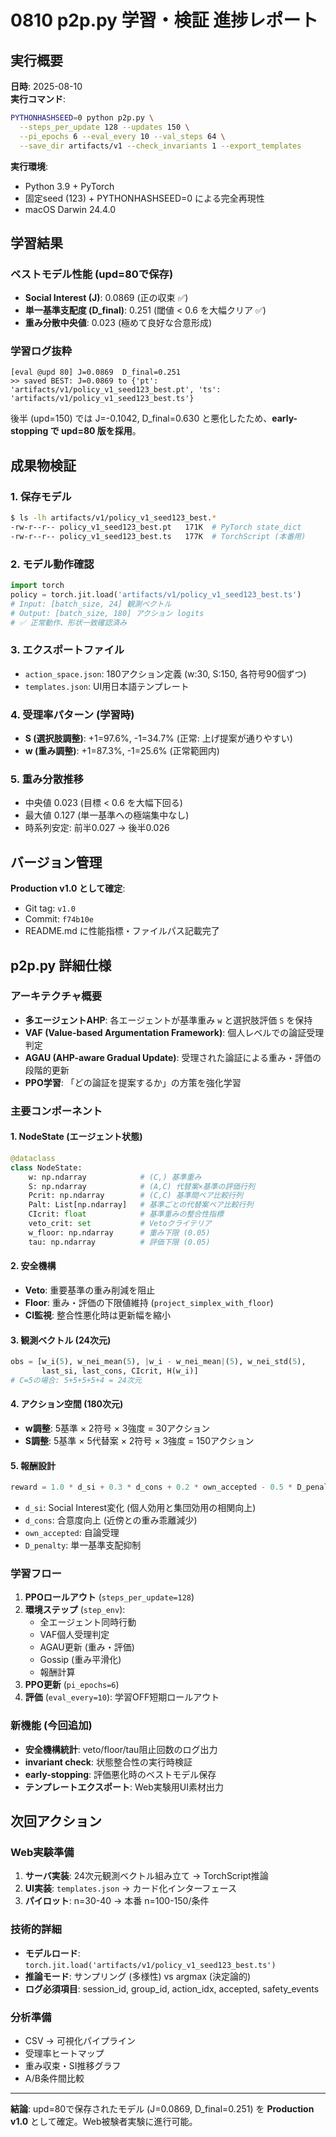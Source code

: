 # 0810 p2p.py 学習・検証 進捗レポート

## 実行概要

**日時**: 2025-08-10  
**実行コマンド**: 
```bash
PYTHONHASHSEED=0 python p2p.py \
  --steps_per_update 128 --updates 150 \
  --pi_epochs 6 --eval_every 10 --val_steps 64 \
  --save_dir artifacts/v1 --check_invariants 1 --export_templates
```

**実行環境**:
- Python 3.9 + PyTorch
- 固定seed (123) + PYTHONHASHSEED=0 による完全再現性
- macOS Darwin 24.4.0

## 学習結果

### ベストモデル性能 (upd=80で保存)
- **Social Interest (J)**: 0.0869 (正の収束 ✅)
- **単一基準支配度 (D_final)**: 0.251 (閾値 < 0.6 を大幅クリア ✅)
- **重み分散中央値**: 0.023 (極めて良好な合意形成)

### 学習ログ抜粋
```
[eval @upd 80] J=0.0869  D_final=0.251
>> saved BEST: J=0.0869 to {'pt': 'artifacts/v1/policy_v1_seed123_best.pt', 'ts': 'artifacts/v1/policy_v1_seed123_best.ts'}
```

後半 (upd=150) では J=-0.1042, D_final=0.630 と悪化したため、**early-stopping で upd=80 版を採用**。

## 成果物検証

### 1. 保存モデル
```bash
$ ls -lh artifacts/v1/policy_v1_seed123_best.*
-rw-r--r-- policy_v1_seed123_best.pt   171K  # PyTorch state_dict
-rw-r--r-- policy_v1_seed123_best.ts   177K  # TorchScript (本番用)
```

### 2. モデル動作確認
```python
import torch
policy = torch.jit.load('artifacts/v1/policy_v1_seed123_best.ts')
# Input: [batch_size, 24] 観測ベクトル
# Output: [batch_size, 180] アクション logits
# ✅ 正常動作、形状一致確認済み
```

### 3. エクスポートファイル
- `action_space.json`: 180アクション定義 (w:30, S:150, 各符号90個ずつ)
- `templates.json`: UI用日本語テンプレート

### 4. 受理率パターン (学習時)
- **S (選択肢調整)**: +1=97.6%, -1=34.7% (正常: 上げ提案が通りやすい)
- **w (重み調整)**: +1=87.3%, -1=25.6% (正常範囲内)

### 5. 重み分散推移
- 中央値 0.023 (目標 < 0.6 を大幅下回る)
- 最大値 0.127 (単一基準への極端集中なし)
- 時系列安定: 前半0.027 → 後半0.026

## バージョン管理

**Production v1.0 として確定**:
- Git tag: `v1.0` 
- Commit: `f74b10e`
- README.md に性能指標・ファイルパス記載完了

## p2p.py 詳細仕様

### アーキテクチャ概要
- **多エージェントAHP**: 各エージェントが基準重み `w` と選択肢評価 `S` を保持
- **VAF (Value-based Argumentation Framework)**: 個人レベルでの論証受理判定
- **AGAU (AHP-aware Gradual Update)**: 受理された論証による重み・評価の段階的更新
- **PPO学習**: 「どの論証を提案するか」の方策を強化学習

### 主要コンポーネント

#### 1. NodeState (エージェント状態)
```python
@dataclass
class NodeState:
    w: np.ndarray            # (C,) 基準重み
    S: np.ndarray            # (A,C) 代替案×基準の評価行列
    Pcrit: np.ndarray        # (C,C) 基準間ペア比較行列
    Palt: List[np.ndarray]   # 基準ごとの代替案ペア比較行列
    CIcrit: float            # 基準重みの整合性指標
    veto_crit: set           # Vetoクライテリア
    w_floor: np.ndarray      # 重み下限 (0.05)
    tau: np.ndarray          # 評価下限 (0.05)
```

#### 2. 安全機構
- **Veto**: 重要基準の重み削減を阻止
- **Floor**: 重み・評価の下限値維持 (`project_simplex_with_floor`)
- **CI監視**: 整合性悪化時は更新幅を縮小

#### 3. 観測ベクトル (24次元)
```python
obs = [w_i(5), w_nei_mean(5), |w_i - w_nei_mean|(5), w_nei_std(5), 
       last_si, last_cons, CIcrit, H(w_i)]
# C=5の場合: 5+5+5+5+4 = 24次元
```

#### 4. アクション空間 (180次元)
- **w調整**: 5基準 × 2符号 × 3強度 = 30アクション
- **S調整**: 5基準 × 5代替案 × 2符号 × 3強度 = 150アクション

#### 5. 報酬設計
```python
reward = 1.0 * d_si + 0.3 * d_cons + 0.2 * own_accepted - 0.5 * D_penalty
```
- `d_si`: Social Interest変化 (個人効用と集団効用の相関向上)
- `d_cons`: 合意度向上 (近傍との重み乖離減少)  
- `own_accepted`: 自論受理
- `D_penalty`: 単一基準支配抑制

### 学習フロー
1. **PPOロールアウト** (`steps_per_update=128`)
2. **環境ステップ** (`step_env`):
   - 全エージェント同時行動
   - VAF個人受理判定 
   - AGAU更新 (重み・評価)
   - Gossip (重み平滑化)
   - 報酬計算
3. **PPO更新** (`pi_epochs=6`)
4. **評価** (`eval_every=10`): 学習OFF短期ロールアウト

### 新機能 (今回追加)
- **安全機構統計**: veto/floor/tau阻止回数のログ出力
- **invariant check**: 状態整合性の実行時検証
- **early-stopping**: 評価悪化時のベストモデル保存
- **テンプレートエクスポート**: Web実験用UI素材出力

## 次回アクション

### Web実験準備
1. **サーバ実装**: 24次元観測ベクトル組み立て → TorchScript推論
2. **UI実装**: `templates.json` → カード化インターフェース
3. **パイロット**: n=30-40 → 本番 n=100-150/条件

### 技術的詳細
- **モデルロード**: `torch.jit.load('artifacts/v1/policy_v1_seed123_best.ts')`
- **推論モード**: サンプリング (多様性) vs argmax (決定論的)
- **ログ必須項目**: session_id, group_id, action_idx, accepted, safety_events

### 分析準備
- CSV → 可視化パイプライン
- 受理率ヒートマップ
- 重み収束・SI推移グラフ
- A/B条件間比較

---

**結論**: upd=80で保存されたモデル (J=0.0869, D_final=0.251) を **Production v1.0** として確定。Web被験者実験に進行可能。